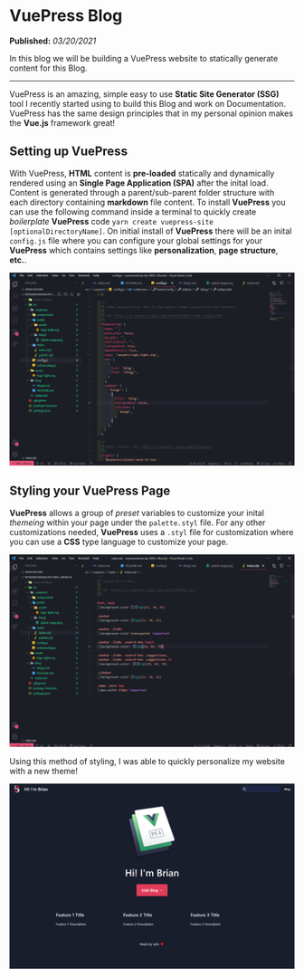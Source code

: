 # VuePress Blog

**Published:** *03/20/2021*

In this blog we will be building a VuePress website to statically generate content for this Blog.

---

VuePress is an amazing, simple easy to use **Static Site Generator (SSG)** tool I recently started using to build this Blog and work on Documentation. VuePress has the same design principles that in my personal opinion makes the **Vue.js** framework great!


## Setting up VuePress

With VuePress, **HTML** content is **pre-loaded** statically and dynamically rendered using an **Single Page Application (SPA)** after the inital load. Content is generated through a parent/sub-parent folder structure with each directory containing **markdown** file content. To install **VuePress** you can use the following command inside a terminal to quickly create *boilerplate* **VuePress** code `yarn create vuepress-site [optionalDirectoryName]`. On initial install of **VuePress** there will be an inital `config.js` file where you can configure your global settings for your **VuePress** which contains settings like **personalization**, **page structure**, **etc.**.

![Vuepress Splash Page](/blog2/vuepress-config.png)

## Styling your VuePress Page

**VuePress** allows a group of *preset* variables to customize your inital *themeing* within your page under the `palette.styl` file. For any other customizations needed, **VuePress** uses a `.styl` file for customization where you can use a **CSS** type language to customize your page.

![Vuepress Styling](/blog2/style-sheet.png)

Using this method of styling, I was able to quickly personalize my website with a new theme!

![Website Splash Page](/blog2/splash-page.png)
